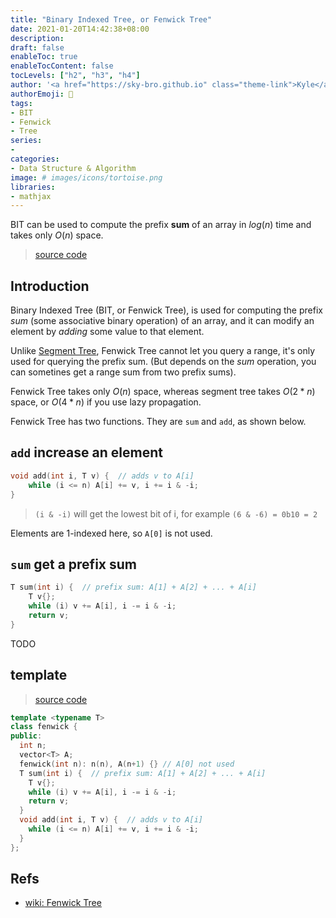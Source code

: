 ```yaml
---
title: "Binary Indexed Tree, or Fenwick Tree"
date: 2021-01-20T14:42:38+08:00
description:
draft: false
enableToc: true
enableTocContent: false
tocLevels: ["h2", "h3", "h4"]
author: '<a href="https://sky-bro.github.io" class="theme-link">Kyle</a>'
authorEmoji: 🦂
tags:
- BIT
- Fenwick
- Tree
series:
-
categories:
- Data Structure & Algorithm
image: # images/icons/tortoise.png
libraries:
- mathjax
---
```

BIT can be used to compute the prefix **sum** of an array in $log(n)$ time and takes only $O(n)$ space.

> [source code](https://github.com/sky-bro/AC/tree/master/Algorithms/BIT)

<!--more-->

## Introduction

Binary Indexed Tree (BIT, or Fenwick Tree), is used for computing the prefix *sum* (some associative binary operation) of an array, and it can modify an element by *adding* some value to that element.

Unlike [Segment Tree](../segment-tree-iterative/), Fenwick Tree cannot let you query a range, it's only used for querying the prefix sum. (But depends on the *sum* operation, you can sometines get a range sum from two prefix sums).

Fenwick Tree takes only $O(n)$ space, whereas segment tree takes $O(2*n)$ space, or $O(4*n)$ if you use lazy propagation.

Fenwick Tree has two functions. They are `sum` and `add`, as shown below.

## `add` increase an element

```cpp
void add(int i, T v) {  // adds v to A[i]
    while (i <= n) A[i] += v, i += i & -i;
}
```

> `(i & -i)` will get the lowest bit of i, for example `(6 & -6) = 0b10 = 2`

Elements are 1-indexed here, so `A[0]` is not used.

## `sum` get a prefix sum

```cpp
T sum(int i) {  // prefix sum: A[1] + A[2] + ... + A[i]
    T v{};
    while (i) v += A[i], i -= i & -i;
    return v;
}
```

TODO

## template

> [source code](https://github.com/sky-bro/AC/tree/master/Algorithms/BIT)

```cpp
template <typename T>
class fenwick {
public:
  int n;
  vector<T> A;
  fenwick(int n): n(n), A(n+1) {} // A[0] not used
  T sum(int i) {  // prefix sum: A[1] + A[2] + ... + A[i]
    T v{};
    while (i) v += A[i], i -= i & -i;
    return v;
  }
  void add(int i, T v) {  // adds v to A[i]
    while (i <= n) A[i] += v, i += i & -i;
  }
};
```

## Refs

* [wiki: Fenwick Tree](https://en.wikipedia.org/wiki/Fenwick_tree)
